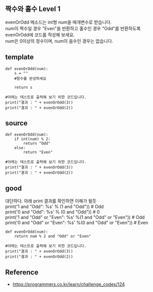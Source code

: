 ## 짝수와 홀수 Level 1

evenOrOdd 메소드는 int형 num을 매개변수로 받습니다.  
num이 짝수일 경우 "Even"을 반환하고 홀수인 경우 "Odd"를 반환하도록 evenOrOdd에 코드를 작성해 보세요.  
num은 0이상의 정수이며, num이 음수인 경우는 없습니다.  

## template
```
def evenOrOdd(num):
    s = ""
    #함수를 완성하세요

    return s

#아래는 테스트로 출력해 보기 위한 코드입니다.
print("결과 : " + evenOrOdd(3))
print("결과 : " + evenOrOdd(2))
```

## source
```
def evenOrOdd(num):
    if int(num) % 2:
        return "Odd"
    else:
        return "Even"

#아래는 테스트로 출력해 보기 위한 코드입니다.
print("결과 : " + evenOrOdd(3))
print("결과 : " + evenOrOdd(2))

```

## good
대단하다. 아래 print 결과를 확인하면 이해가 될듯  
print('1 and "Odd": %s' % (1 and "Odd"))    # Odd  
print('0 and "Odd": %s' % (0 and "Odd"))    # 0  
print('1 and "Odd" or "Even": %s' %(1 and "Odd" or "Even"))     # Odd  
print('0 and "Odd" or "Even": %s' %(0 and "Odd" or "Even"))     # Even  

```
def evenOrOdd(num):
	return num % 2 and "Odd" or "Even"

#아래는 테스트로 출력해 보기 위한 코드입니다.
print("결과 : " + evenOrOdd(3))
print("결과 : " + evenOrOdd(2))
```

## Reference
* https://programmers.co.kr/learn/challenge_codes/124
